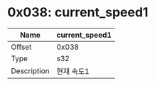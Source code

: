# 0x038: current_speed1

| Name | current_speed1 |
| ----| ------------ |
| Offset | 0x038 |
| Type | s32 |
| Description | 현재 속도1 |<br>


